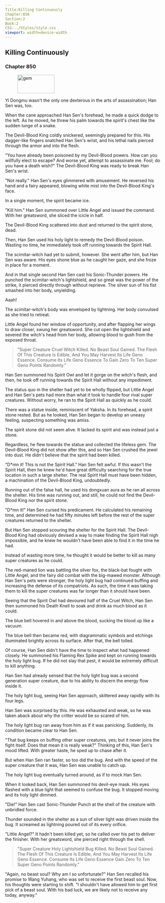 ```yaml
---
Title:Killing Continuously 
Chapter:850 
Section:2 
Book:2 
CSS:../Styles/style.css 
viewport: width=device-width
---
```

  
## Killing Continuously
### Chapter 850
  
<figure>
	<img src="../Images/gem.gif" alt="gem" id="gem" width="120" height="60" />
</figure>
  

  
Yi Dongmu wasn't the only one dexterous in the arts of assassination; Han Sen was, too.

When the cane approached Han Sen's forehead, he made a quick dodge to the left. As he moved, he threw his palm towards the spirit's chest like the sudden lunge of a snake.

The Devil-Blood King coldly snickered, seemingly prepared for this. His dagger-like fingers snatched Han Sen's wrist, and his lethal nails pierced through the armor and into the flesh.

"You have already been poisoned by my Devil-Blood powers. How can you willfully elect to escape? And worse yet, attempt to assassinate me. Fool; do you have a death wish?" The Devil-Blood King was ready to break Han Sen's wrist.

"Not really." Han Sen's eyes glimmered with amusement. He reversed his hand and a fairy appeared, blowing white mist into the Devil-Blood King's face.

In a single moment, the spirit became ice.

"Kill him." Han Sen summoned over Little Angel and issued the command. With her greatsword, she sliced the icicle in half.

The Devil-Blood King scattered into dust and returned to the spirit stone, dead.

Then, Han Sen used his holy light to remedy the Devil-Blood poison. Wasting no time, he immediately took off running towards the Spirit Hall.

The scimitar-witch had yet to submit, however. She went after him, but Han Sen was aware. His eyes shone blue as he caught her gaze, and she froze in place for a moment.

And in that single second Han Sen cast his Sonic-Thunder powers. He punched the scimitar-witch's lightshield, and so great was the power of the strike, it pierced directly through without reprieve. The silver sun of his fist smashed into her body, unyielding.

Aaah!

The scimitar-witch's body was enveloped by lightning. Her body convulsed as she tried to retreat.

Little Angel found her window of opportunity, and after flapping her wings to draw closer, swung her greatsword. She cut open the lightshield and severed the witch's head from her body, allowing blood to gush from the exposed throat.

> "Super Creature Cruel Witch Killed. No Beast Soul Gained. The Flesh Of This Creature Is Edible, And You May Harvest Its Life Geno Essence. Consume Its Life Geno Essence To Gain Zero To Ten Super Geno Points Randomly."

Han Sen summoned his Spirit Owl and let it gorge on the witch's flesh, and then, he took off running towards the Spirit Hall without any impediment.

The status quo in the shelter had yet to be wholly flipped, but Little Angel and Han Sen's pets had more than what it took to handle four rival super creatures. Without worry, he ran to the Spirit Hall as quickly as he could.

There was a statue inside, reminiscent of Yaksha. In its forehead, a spirit stone rested. But as he looked, Han Sen began to develop an uneasy feeling, suspecting something was amiss.

The spirit stone did not seem alive. It lacked its spirit and was instead just a stone.

Regardless, he flew towards the statue and collected the lifeless gem. The Devil-Blood King did not show after this, and so Han Sen crushed the jewel into dust. He didn't believe that the spirit had been killed.

"D*mn it! This is not the Spirit Hall." Han Sen felt awful. If this wasn't the Spirit Hall, then he knew he'd have great difficulty searching for the true location in such a large shelter. The real Spirit Hall must have been hidden, a machination of the Devil-Blood King, undoubtedly.

Running out of the false hall, he used his dongxuan aura as he ran all across the shelter. His time was running out, and still, he could not find the Devil-Blood King nor the spirit stone.

"D*mn it!" Han Sen cursed his predicament. He calculated his remaining time, and determined he had fifty minutes left before the rest of the super creatures returned to the shelter.

But Han Sen stopped scouring the shelter for the Spirit Hall. The Devil-Blood King had obviously devised a way to make finding the Spirit Hall nigh impossible, and he knew he wouldn't have been able to find it in the time he had.

Instead of wasting more time, he thought it would be better to kill as many super creatures as he could.

The red-maned lion was battling the silver fox, the black-bat fought with Little Angel, and the fairy did combat with the big-mawed monster. Although Han Sen's pets were stronger, the holy light bug had continued buffing and increasing the defense of its compatriots. As such, the time it was taking them to kill the super creatures was far longer than it should have been.

Seeing that the Spirit Owl had devoured half of the Cruel Witch, Han Sen then summoned his Death Knell to soak and drink as much blood as it could.

The blue bell hovered in and above the blood, sucking the blood up like a vacuum.

The blue bell then became red, with diagrammatic symbols and etchings illuminated brightly across its surface. After that, the bell tolled.

Of course, Han Sen didn't have the time to inspect what had happened closely. He summoned his Flaming Rex Spike and kept on running towards the holy light bug. If he did not slay that pest, it would be extremely difficult to kill anything.

Han Sen had already sensed that the holy light bug was a second generation super creature, due to his ability to discern the energy flow inside it.

The holy light bug, seeing Han Sen approach, skittered away rapidly with its four legs.

Han Sen was surprised by this. He was exhausted and weak, so he was taken aback about why the critter would be so scared of him.

The holy light bug ran away from him as if it was panicking. Suddenly, its condition became clear to Han Sen.

"That bug keeps on buffing other super creatures, yes; but it never joins the fight itself. Does that mean it is really weak?" Thinking of this, Han Sen's mood lifted. With greater haste, he sped up to chase after it.

But when Han Sen ran faster, so too did the bug. And with the speed of the super creature that it was, Han Sen was unable to catch up.

The holy light bug eventually turned around, as if to mock Han Sen.

When it looked back, Han Sen summoned his devil-eye mask. His eyes flashed with a blue light that seemed to confuse the bug. It stopped moving and its holy light dimmed.

"Die!" Han Sen cast Sonic-Thunder Punch at the shell of the creature with unbridled force.

Thunder sounded in the shelter as a sun of silver light was driven inside the bug. It screamed as lightning poured out of its every orifice.

"Little Angel?" It hadn't been killed yet, so he called over his pet to deliver the finisher. With her greatsword, she pierced right through the shell.

> "Super Creature Holy Lightshield Bug Killed. No Beast Soul Gained. The Flesh Of This Creature Is Edible, And You May Harvest Its Life Geno Essence. Consume Its Life Geno Essence Gain Zero To Ten Super Geno Points Randomly."

"Again, no beast soul? Why am I so unfortunate?" Han Sen recalled his promise to Wang Yuhang, who was set to receive the first beast soul. Now, his thoughts were starting to shift. "I shouldn't have allowed him to get first pick of a beast soul. With his bad luck, we are likely not to receive any today, anyway."